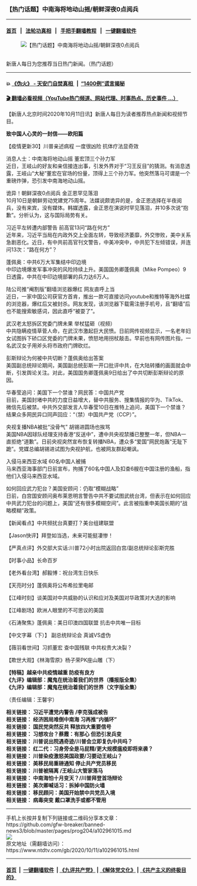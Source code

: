 ### 【热门话题】中南海将地动山摇/朝鲜深夜0点阅兵
------------------------

#### [首页](https://github.com/gfw-breaker/banned-news3/blob/master/README.md) &nbsp;&nbsp;|&nbsp;&nbsp; [法轮功真相](https://github.com/begood0513/basic/blob/master/README.md)  &nbsp;&nbsp;|&nbsp;&nbsp; [手把手翻墙教程](https://github.com/gfw-breaker/guides/wiki)  &nbsp;&nbsp;|&nbsp;&nbsp; [一键翻墙软件](https://github.com/gfw-breaker/nogfw/blob/master/README.md)  



<div><div class="featured_image">
 <figure>
  <img alt="【热门话题】中南海将地动山摇/朝鲜深夜0点阅兵" src="https://i.ntdtv.com/assets/uploads/2020/06/45-1-1-800x450.jpg"/>
 </figure><br/>
 <span class="caption">
  新唐人每日为您推荐当日热门新闻。（热门话题）
 </span>
</div>
</div><hr/>

#### 💥 [《伪火》 - 天安门自焚真相 ](http://158.247.195.190:10000/videos/blog/weihuo.html)&nbsp; |&nbsp; [“1400例”谎言揭秘  ](http://158.247.195.190:10000/videos/blog/jiexi1400.html)

#### [ 🎬  翻墙必看视频（YouTube热门频道、网站代理、时事热点、历史事件 ...）](https://github.com/gfw-breaker/links/blob/master/banned.md)

<div><div class="post_content" itemprop="articleBody">
 <p>
  【新唐人北京时间2020年10月11日讯】新唐人每日为读者推荐热点新闻和视频节目。
 </p>
 <p>
  <strong>
   <ok href="https://www.ntdtv.com/gb/2020/10/09/a102959477.html" rel="noopener" target="_blank">
    致中国人心灵的一封信——欧阳篇
   </ok>
  </strong>
 </p>
 <p>
  <ok href="https://www.ntdtv.com/gb/2020/10/05/a102956083.html" rel="noopener" target="_blank">
   【疫情更新30】川普亲述病程 一度很凶险 抗体疗法显奇效
  </ok>
 </p>
 <p>
  <ok href="https://www.ntdtv.com/gb/2020/10/10/a102960342.html" rel="noopener" target="_blank">
   消息人士：中南海将地动山摇 董宏顶三个孙力军
  </ok>
  <br/>
  近日，王岐山的好友和亲信接连出事，引发外界对于“习王反目”的猜测。有消息透露，王岐山“大秘”董宏在官场的份量，顶得上三个孙力军。他突然落马可谓是一个重磅炸弹，恐引发中南海地动山摇。
 </p>
 <p>
  <ok href="https://www.ntdtv.com/gb/2020/10/11/a102960840.html" rel="noopener" target="_blank">
   诡异！朝鲜深夜0点阅兵 金正恩罕见落泪
  </ok>
  <br/>
  10月10日是朝鲜劳动党建党75周年。法媒说颇诡异的是，金正恩选择在半夜阅兵，没有来宾，没有媒体。韩媒透露，金正恩在演说时罕见落泪，并10多次说“抱歉”。分析认为，这与国际局势有关。
 </p>
 <p>
  <ok href="https://www.ntdtv.com/gb/2020/10/11/a102960810.html" rel="noopener" target="_blank">
   习近平左转遭内部警告 前高官13问“路在何方”
  </ok>
  <br/>
  近年来，习近平当局在内政外交上全面左转，导致经济萎靡，外交惨败，美中关系急剧恶化。近日，有中共前高官刊文警告，中美冲突中，中共犯下左倾错误，并连问13次：“路在何方”？
 </p>
 <p>
  <ok href="https://www.ntdtv.com/gb/2020/10/11/a102960741.html" rel="noopener" target="_blank">
   蓬佩奥：中共6万大军集结中印边境
  </ok>
  <br/>
  中印边境爆发军事冲突的风险持续上升。美国国务卿蓬佩奥（Mike Pompeo）9日透露，中共在中印边境部署的兵力达6万人。
 </p>
 <p>
  <ok href="https://www.ntdtv.com/gb/2020/10/10/a102960591.html" rel="noopener" target="_blank">
   陆公司推“阉割版”翻墙浏览器爆红 网友直呼上当
  </ok>
  <br/>
  近日，一家中国公司获官方首肯，推出一款可直接访问youtube和推特等海外社媒的浏览器，爆红后又被封杀。网友发现，该浏览器下载需注册手机号，且“翻墙”后也不能搜索敏感词，因此直呼“被耍了”。
 </p>
 <p>
  <ok href="https://www.ntdtv.com/gb/2020/10/10/a102960659.html" rel="noopener" target="_blank">
   武汉老太怒拆区党委门牌未果 举杖猛砸（视频）
  </ok>
  <br/>
  中共隐瞒疫情草菅人命，在武汉市激起巨大民愤。日前网传视频显示，一名老年妇女试图拆下硚口区党委的门牌未果，愤怒地用拐杖敲击。早前也有网传图片指，一名武汉女子用斧头将市政府门牌砍烂。
 </p>
 <p>
  <ok href="https://www.ntdtv.com/gb/2020/10/11/a102960764.html" rel="noopener" target="_blank">
   彭斯辩论为何被中共切断？蓬佩奥给出答案
  </ok>
  <br/>
  美国副总统辩论期间，美国副总统彭斯一开口批评中共，在大陆转播的画面就会中断，引发舆论关注。对此，美国国务卿蓬佩奥9日给出了中共切断彭斯辩论的原因。
 </p>
 <p>
  <ok href="https://www.ntdtv.com/gb/2020/10/11/a102960787.html" rel="noopener" target="_blank">
   华春莹追问：美国下一个禁谁？网民答：中国共产党
  </ok>
  <br/>
  目前，美国封堵中共的力度日益增大，替中共服务、搜集情报的华为、TikTok、微信先后被禁。中共外交部发言人华春莹10日在推特上追问，美国下一个禁谁？结果众多网民异口同声回应：“（禁）中国共产党（CCP）”。
 </p>
 <p>
  <ok href="https://www.ntdtv.com/gb/2020/10/10/a102960563.html" rel="noopener" target="_blank">
   央视复播NBA被批“没骨气” 胡锡进圆场也挨骂
  </ok>
  <br/>
  美国NBA因球队经理支持香港“反送中”，遭中共央视禁播已整整一年，但NBA一直拒绝“道歉”。日前央视突然宣布恢复转播NBA，遭众多“爱国”网民炮轰“无耻下跪”。党媒总编胡锡进试图为央视护航，也被网友群起嘲讽。
 </p>
 <p>
  <ok href="https://www.ntdtv.com/gb/2020/10/11/a102960850.html" rel="noopener" target="_blank">
   入侵马来西亚水域 60名中国人被捕
  </ok>
  <br/>
  马来西亚海事部门日前宣布，拘捕了60名中国人及扣查6艘在中国注册的渔船，指他们入侵马来西亚水域。
 </p>
 <p>
  <ok href="https://www.ntdtv.com/gb/2020/10/10/a102960643.html" rel="noopener" target="_blank">
   如何回应武力犯台？美国安顾问：仍取“模糊战略”
  </ok>
  <br/>
  日前，白宫国安顾问奥布莱恩明言警告中共不要试图武统台湾，但表示在如何回应中共武力犯台的问题上，美国“还有很多模糊空间”。此言被指重申美国长期的“战略模糊”政策。
 </p>
 <p>
  <ok href="https://www.ntdtv.com/gb/2020/10/11/a102960742.html" rel="noopener" target="_blank">
   【新闻看点】中共频扰台真要打？美台组建联盟
  </ok>
 </p>
 <p>
  <ok href="https://www.ntdtv.com/gb/2020/10/11/a102960902.html" rel="noopener" target="_blank">
   【Jason快评】拜登如当选，未来可能挺凄惨！
  </ok>
 </p>
 <p>
  <ok href="https://www.ntdtv.com/gb/2020/10/11/a102960886.html" rel="noopener" target="_blank">
   【严真点评】外交部大实话:川普72小时出院返回白宫/副总统辩论彭斯完胜
  </ok>
 </p>
 <p>
  <ok href="https://www.ntdtv.com/gb/2020/10/11/a102960891.html" rel="noopener" target="_blank">
   【时事小品】长命百岁
  </ok>
 </p>
 <p>
  <ok href="https://www.ntdtv.com/gb/2020/10/11/a102960776.html" rel="noopener" target="_blank">
   【老外看台湾】郝毅博：祝台湾生日快乐
  </ok>
 </p>
 <p>
  <ok href="https://www.ntdtv.com/gb/2020/10/11/a102960795.html" rel="noopener" target="_blank">
   【天亮时分】蓬佩奥将公布希拉里电邮
  </ok>
 </p>
 <p>
  <ok href="https://www.ntdtv.com/gb/2020/10/11/a102960903.html" rel="noopener" target="_blank">
   【江峰时刻】谈美国对中共威胁的认识和应对及美国对华政策对大选的影响
  </ok>
 </p>
 <p>
  <ok href="https://www.ntdtv.com/gb/2020/10/11/a102960909.html" rel="noopener" target="_blank">
   【江峰剧场】欧洲人眼里的不可思议的美国
  </ok>
 </p>
 <p>
  <ok href="https://www.ntdtv.com/gb/2020/10/11/a102960916.html" rel="noopener" target="_blank">
   《石涛聚焦》蓬佩奥：美日印澳四国联盟 抗击中共唯一目标
  </ok>
 </p>
 <p>
  <ok href="https://www.ntdtv.com/gb/2020/10/11/a102960983.html" rel="noopener" target="_blank">
   【中文字幕（下）】 副总统辩论会 真诚VS虚伪
  </ok>
 </p>
 <p>
  <ok href="https://www.ntdtv.com/gb/2020/10/11/a102960993.html" rel="noopener" target="_blank">
   【薇羽看世间】习抓董宏 查中国残联 中共权贵大决裂？
  </ok>
 </p>
 <p>
  <ok href="https://www.ntdtv.com/gb/2020/10/10/a102960542.html" rel="noopener" target="_blank">
   【欺世大观】《林海雪原》杨子荣PK座山雕（下）
  </ok>
 </p>
 <p>
  <strong>
   <ok href="https://www.ntdtv.com/gb/2020/04/23/a102829962.html" rel="noopener" target="_blank">
    【特稿】越亲中共疫情越重 防疫有良方
   </ok>
  </strong>
  <br/>
  <strong>
   <ok href="https://www.ntdtv.com/gb/2019/02/15/a102512426.html" rel="noopener" target="_blank">
    《九评》编辑部：魔鬼在统治着我们的世界（播报版全集）
   </ok>
  </strong>
  <br/>
  <strong>
   <ok href=" https://www.ntdtv.com/gb/2018/06/08/a1378888.html" rel="noopener" target="_blank">
    《九评》编辑部：魔鬼在统治着我们的世界（文字版全集）
   </ok>
  </strong>
 </p>
 <p>
  （责任编辑：王馨宇）
 </p>
 <p>
  <strong>
   相关链接：
   <ok href="https://www.ntdtv.com/gb/2020/10/10/a102960335.html" rel="noopener" target="_blank">
    习近平遭党内警告 /李克强成被告
   </ok>
  </strong>
  <br/>
  <strong>
   相关链接：
   <ok href="https://www.ntdtv.com/gb/2020/10/09/a102959421.html" rel="noopener" target="_blank">
    经济困局难倒中南海 习再推“内循环”
   </ok>
  </strong>
  <br/>
  <strong>
   相关链接：
   <ok href="https://www.ntdtv.com/gb/2020/10/08/a102958642.html" rel="noopener" target="_blank">
    国民党突然反共 释放四大重要信号
   </ok>
  </strong>
  <br/>
  <strong>
   相关链接：
   <ok href="https://www.ntdtv.com/gb/2020/10/07/a102957869.html" rel="noopener" target="_blank">
    习想攻台？蔡霞：有那心 但恐引发兵变
   </ok>
  </strong>
  <br/>
  <strong>
   相关链接：
   <ok href="https://www.ntdtv.com/gb/2020/10/06/a102957168.html" rel="noopener" target="_blank">
    川普说出院遇奇迹/川普会立即复仇中共吗？
   </ok>
  </strong>
  <br/>
  <strong>
   相关链接：
   <ok href="https://www.ntdtv.com/gb/2020/10/05/a102956364.html" rel="noopener" target="_blank">
    红二代：习身旁全是马屁精/更大规模瘟疫即将来袭？
   </ok>
  </strong>
  <br/>
  <strong>
   相关链接：
   <ok href="https://www.ntdtv.com/gb/2020/10/04/a102955822.html" rel="noopener" target="_blank">
    川普染疫激怒美国政要/习要动王岐山？
   </ok>
  </strong>
  <br/>
  <strong>
   相关链接：
   <ok href="https://www.ntdtv.com/gb/2020/10/03/a102955072.html" rel="noopener" target="_blank">
    美移民局重磅通知 停止共产党员移民
   </ok>
  </strong>
  <br/>
  <strong>
   相关链接：
   <ok href="https://www.ntdtv.com/gb/2020/10/02/a102954250.html" rel="noopener" target="_blank">
    川普被隔离 /王岐山大管家落马
   </ok>
  </strong>
  <br/>
  <strong>
   相关链接：
   <ok href="https://www.ntdtv.com/gb/2020/09/30/a102952585.html" rel="noopener" target="_blank">
    中南海怕十月变天？/川普拜登首场辩论
   </ok>
  </strong>
  <br/>
  <strong>
   相关链接：
   <ok href="https://www.ntdtv.com/gb/2020/09/29/a102951882.html" rel="noopener" target="_blank">
    美次卿喊话习：拆掉中国防火墙
   </ok>
  </strong>
  <br/>
  <strong>
   相关链接：
   <ok href="https://www.ntdtv.com/gb/2020/09/28/a102950930.html" rel="noopener" target="_blank">
    移民顾问：美国开始禁中共党员入境
   </ok>
  </strong>
  <br/>
  <strong>
   相关链接：
   <ok href="https://www.ntdtv.com/gb/2020/09/26/a102949664.html" rel="noopener" target="_blank">
    病毒突变 戴口罩洗手或都不管用
   </ok>
  </strong>
 </p>
 <div class="single_ad">
 </div>
</div>
</div>
<hr/>
手机上长按并复制下列链接或二维码分享本文章：<br/>
https://github.com/gfw-breaker/banned-news3/blob/master/pages/prog204/a102961015.md <br/>
<a href='https://github.com/gfw-breaker/banned-news3/blob/master/pages/prog204/a102961015.md'><img src='https://github.com/gfw-breaker/banned-news3/blob/master/pages/prog204/a102961015.md.png'/></a> <br/>
原文地址（需翻墙访问）：https://www.ntdtv.com/gb/2020/10/11/a102961015.html


------------------------
#### [首页](https://github.com/gfw-breaker/banned-news3/blob/master/README.md) &nbsp;|&nbsp; [一键翻墙软件](https://github.com/gfw-breaker/nogfw/blob/master/README.md) &nbsp;| [《九评共产党》](https://github.com/gfw-breaker/9ping.md/blob/master/README.md#九评之一评共产党是什么) | [《解体党文化》](https://github.com/gfw-breaker/jtdwh.md/blob/master/README.md) | [《共产主义的终极目的》](https://github.com/gfw-breaker/gczydzjmd.md/blob/master/README.md)


<img src='http://gfw-breaker.win/banned-news3/pages/prog204/a102961015.md' width='0px' height='0px'/>